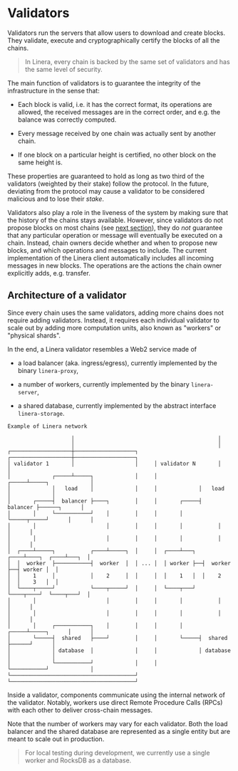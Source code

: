 # Validators

Validators run the servers that allow users to download and create blocks. They
validate, execute and cryptographically certify the blocks of all the chains.

> In Linera, every chain is backed by the same set of validators and has the
> same level of security.

The main function of validators is to guarantee the integrity of the
infrastructure in the sense that:

- Each block is valid, i.e. it has the correct format, its operations are
  allowed, the received messages are in the correct order, and e.g. the balance
  was correctly computed.

- Every message received by one chain was actually sent by another chain.

- If one block on a particular height is certified, no other block on the same
  height is.

These properties are guaranteed to hold as long as two third of the validators
(weighted by their stake) follow the protocol. In the future, deviating from the
protocol may cause a validator to be considered malicious and to lose their
_stake_.

Validators also play a role in the liveness of the system by making sure that
the history of the chains stays available. However, since validators do not
propose blocks on most chains (see [next section](en_US/developers/advanced_topics/block_creation.md)), they do
_not_ guarantee that any particular operation or message will eventually be
executed on a chain. Instead, chain owners decide whether and when to propose
new blocks, and which operations and messages to include. The current
implementation of the Linera client automatically includes all incoming messages
in new blocks. The operations are the actions the chain owner explicitly adds,
e.g. transfer.

## Architecture of a validator

Since every chain uses the same validators, adding more chains does not require
adding validators. Instead, it requires each individual validator to scale out
by adding more computation units, also known as "workers" or "physical shards".

In the end, a Linera validator resembles a Web2 service made of

- a load balancer (aka. ingress/egress), currently implemented by the binary
  `linera-proxy`,

- a number of workers, currently implemented by the binary `linera-server`,

- a shared database, currently implemented by the abstract interface
  `linera-storage`.

```ignore
Example of Linera network

                    │                                             │
                    │                                             │
┌───────────────────┼───────────────────┐     ┌───────────────────┼───────────────────┐
│ validator 1       │                   │     │ validator N       │                   │
│             ┌─────┴─────┐             │     │             ┌─────┴─────┐             │
│             │   load    │             │     │             │   load    │             │
│       ┌─────┤  balancer ├────┐        │     │       ┌─────┤  balancer ├──────┐      │
│       │     └───────────┘    │        │     │       │     └─────┬─────┘      │      │
│       │                      │        │     │       │           │            │      │
│       │                      │        │     │       │           │            │      │
│  ┌────┴─────┐           ┌────┴─────┐  │     │  ┌────┴───┐  ┌────┴────┐  ┌────┴───┐  │
│  │  worker  ├───────────┤  worker  │  │ ... │  │ worker ├──┤  worker ├──┤ worker │  │
│  │    1     │           │    2     │  │     │  │    1   │  │    2    │  │    3   │  │
│  └────┬─────┘           └────┬─────┘  │     │  └────┬───┘  └────┬────┘  └────┬───┘  │
│       │                      │        │     │       │           │            │      │
│       │                      │        │     │       │           │            │      │
│       │     ┌───────────┐    │        │     │       │     ┌─────┴─────┐      │      │
│       └─────┤  shared   ├────┘        │     │       └─────┤  shared   ├──────┘      │
│             │ database  │             │     │             │ database  │             │
│             └───────────┘             │     │             └───────────┘             │
└───────────────────────────────────────┘     └───────────────────────────────────────┘

```

Inside a validator, components communicate using the internal network of the
validator. Notably, workers use direct Remote Procedure Calls (RPCs) with each
other to deliver cross-chain messages.

Note that the number of workers may vary for each validator. Both the load
balancer and the shared database are represented as a single entity but are
meant to scale out in production.

> For local testing during development, we currently use a single worker and
> RocksDB as a database.

<!--
## Configuring Networks, Workers, and Proxies

In [a previous section](../getting_started/hello_linera.md), we used the
`linera net up` command to start a local network. This should be sufficient for
most use cases when you're running a local network.

```terminal
linera net up
```

However, it is possible to customize and configure the parameters of the
network.

To do this, you need the `linera-protocol` repository and the
`./scripts/run_local.sh` script.

`run_local.sh` uses the `validator_n.toml` file from the `configuration/`
directory to configure validator number `n`.

```terminal
linera-server generate --validators configuration/validator_{1,2,3,4}.toml --committee committee.json
```

generates keys and writes them, together with the options from the TOML files,
to `server_1.json`, ..., `server_4.json`. It also stores the set of the new
validators' public keys in `committee.json`.

```terminal
linera --wallet wallet.json --storage rocksdb:linera.db create-genesis-config 10 --genesis genesis.json --initial-funding 10 --committee committee.json
```

creates a configuration for the initial state of the network, `genesis.json`,
with 10 chains, each with a balance of 10. It also creates a `wallet.json` for a
client who owns all those chains and initializes the corresponding local node
`linera.db`.

To start the newly configured network, each validator `n` must start their
proxy:

```terminal
linera-proxy server_n.json &
```

And all shards; for shard `i`:

```terminal
linera-server run --storage rocksdb:server_n_i.db --server server_n.json --shard i --genesis genesis.json &
```

This will create a separate database file `server_n_i.db` for each shard. In a
production network, these would be running on different machines.

## Changing the Set of Validators

If a new validator wants to start participating, or an old one wants to leave,
all chains must be updated.

The system has one designated _admin chain_, where the validators can join or
leave, and where new _epochs_ are defined. During every epoch, the set of
validators is fixed. If you own the admin chain, you can use the `set-validator`
and `remove-validator` commands to start a new epoch with a modified set of
validators:

```terminal
linera --wallet wallet.json set-validator --name 5b611b86cc1f54f73a4abfb4a2167c7327cc85a74cb2a5502431f67b554850b4 --address 127.0.0.1:9100 --votes 3
linera --wallet wallet.json remove-validator --name f65a585f05852f0610e2460a99c23faa3969f3cfce8a519f843a793dbfb4cb84
```

Chain owners must then create a block that receives the `SetCommittees` message
from the admin chain, and have it certified by the old validators. Only the
_next_ block in their chain will be certified by the new validator set!

The _admin chain_ is currently managed by a single user. In the future, it will
be a _public chain_ (i.e. managed by validators). We anticipate that Linera
epochs will change once per day (or less) and that several subsequent epochs
will overlap so that chain owners have enough time to migrate their chains.
(Chain migration may also be delegated to third parties. See
[next section](block_creation.html).)

-->
